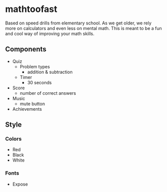 # mathtoofast
Based on speed drills from elementary school. As we get older, we rely more on calculators and even less on mental math. This is meant to be a fun and cool way of improving your math skills.

## Components
- Quiz
  - Problem types
    - addition & subtraction
  - Timer
    - 30 seconds
- Score
  - number of correct answers
- Music
  - mute button
- Achievements

## Style
### Colors
  - Red
  - Black
  - White

### Fonts
  - Expose

 
